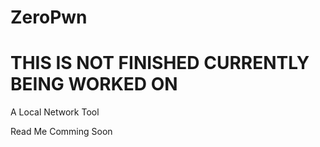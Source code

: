 # ZeroPwn
# THIS IS NOT FINISHED CURRENTLY BEING WORKED ON
A Local Network Tool

Read Me Comming Soon

